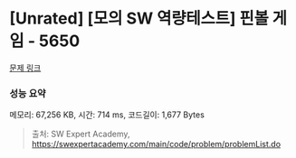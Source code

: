 # [Unrated] [모의 SW 역량테스트] 핀볼 게임 - 5650 

[문제 링크](https://swexpertacademy.com/main/code/problem/problemDetail.do?contestProbId=AWXRF8s6ezEDFAUo) 

### 성능 요약

메모리: 67,256 KB, 시간: 714 ms, 코드길이: 1,677 Bytes



> 출처: SW Expert Academy, https://swexpertacademy.com/main/code/problem/problemList.do